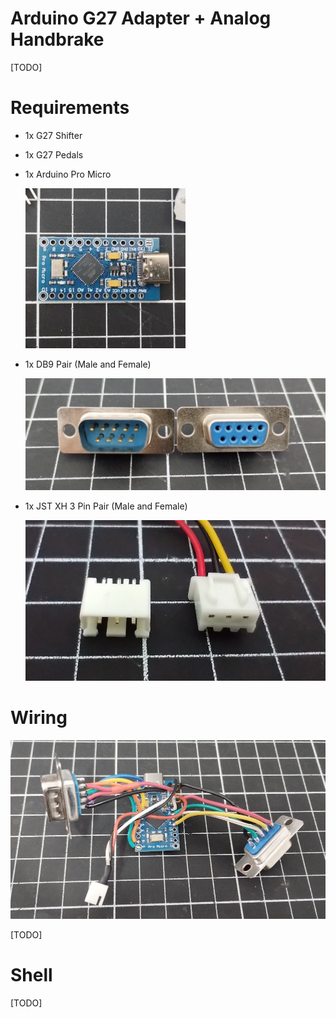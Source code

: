# Arduino G27 Adapter + Analog Handbrake

[TODO]

# Requirements

- 1x G27 Shifter
- 1x G27 Pedals
- 1x Arduino Pro Micro

  ![Arduino Pro Micro](assets/pro-micro.jpg "Arduino Pro Micro")

- 1x DB9 Pair (Male and Female)

  ![DB9 Pair](assets/db9.jpg "DB9 Pair")

- 1x JST XH 3 Pin Pair (Male and Female)

  ![JST XH 3 Pin Pair](assets/jst-xh.jpg "JST XH 3 Pin Pair")

# Wiring

![Board](assets/board.jpg "Board")

[TODO]

# Shell

[TODO]
